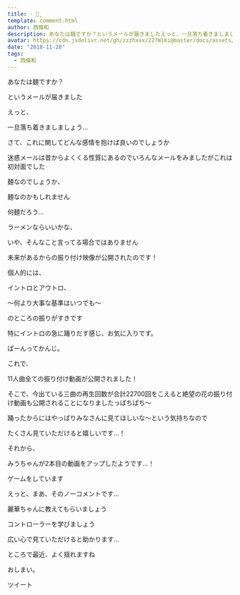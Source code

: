 ```yaml
---
title: ･ ･̥ 
template: comment.html
author: 西條和
description: あなたは麺ですか？というメールが届きましたえっと、一旦落ち着きましましょう…さて、これに関してどんな感情を抱けば良いのでしょうか...
avatar: https://cdn.jsdelivr.net/gh/zzzhxxx/227WiKi@master/docs/assets/photo/avatar/nagomi.jpg
date: "2018-11-28"
tags:
  - 西條和
---
```















あなたは麺ですか？















というメールが届きました













えっと、











一旦落ち着きましましょう…















さて、これに関してどんな感情を抱けば良いのでしょうか













迷惑メールは昔からよくくる性質にあるのでいろんなメールをみましたがこれは初対面でした













麺なのでしょうか、











麺なのかもしれません













何麺だろう…














ラーメンならいいかな、















いや、そんなこと言ってる場合ではありません















未来があるからの振り付け映像が公開されたのです！








個人的には、




イントロとアウトロ、



〜何より大事な基準はいつでも〜




のところの振りがすきです











特にイントロの急に踊りだす感じ、お気に入りです。





ぱーんってかんじ。













これで、



11人曲全ての振り付け動画が公開されました！










そこで、今出ている三曲の再生回数が合計22700回をこえると絶望の花の振り付け動画も公開されることになりましたっぱちぱち〜











踊ったからにはやっぱりみなさんに見てほしいな〜という気持ちなので











たくさん見ていただけると嬉しいです…！















それから、

みうちゃんが2本目の動画をアップしたようです…！












ゲームをしています














えっと、まあ、そのノーコメントです…













麗華ちゃんに教えてもらいましょう












コントローラーを学びましょう














広い心で見ていただけると助かります…




















ところで最近、よく揺れますね












おしまい。


ツイート



